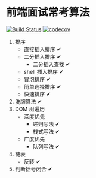 # 前端面试常考算法

[![Build Status](https://travis-ci.org/tjx666/fe-algorithm.svg?branch=master)](https://travis-ci.org/tjx666/fe-algorithm) [![codecov](https://codecov.io/gh/tjx666/fe-algorithm/branch/master/graph/badge.svg)](https://codecov.io/gh/tjx666/fe-algorithm)

1. 排序
   - 直接插入排序 ✔
   - 二分插入排序 ✔
     - 二分插入查找 ✔
   - shell 插入排序 ✔
   - 冒泡排序 ✔
   - 简单选择排序 ✔
   - 快速排序 ✔
2. 洗牌算法 ✔
3. DOM 树遍历
   - 深度优先
     - 递归写法 ✔
     - 栈式写法 ✔
   - 广度优先
     - 队列写法 ✔
4. 链表
   - 反转 ✔
5. 判断括号闭合 ✔
